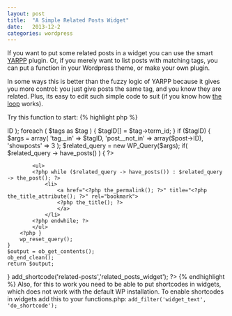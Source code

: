 ```yaml
---
layout: post
title:  "A Simple Related Posts Widget"
date:   2013-12-2
categories: wordpress
---
```


If you want to put some related posts in a widget you can use the smart <a href="http://wordpress.org/plugins/yet-another-related-posts-plugin/">YARPP</a> plugin. Or, if you merely want to list posts with matching tags, you can put a function in your Wordpress theme, or make your own plugin. 

In some ways this is better than the fuzzy logic of YARPP because it gives you more control: you just give posts the same tag, and you know they are related. Plus, its easy to edit such simple code to suit (if you know how <a href="http://codex.wordpress.org/The_Loop">the loop</a> works). 

Try this function to start:
{% highlight php %}
<?php
// This function will list three posts in the sidebar with like tags.
// Activated by the shortcode [related-posts]
function related_posts_widget() {
	ob_start();
	global $post;
	$tags = wp_get_post_tags( $post->ID );
	foreach ( $tags as $tag ) {
		$tagID[] = $tag->term_id;
	}
	if ($tagID) {
		$args = array(
			'tag__in' => $tagID,
			'post__not_in' => array($post->ID),
			'showposts' => 3
		);
		$related_query = new WP_Query($args);
		if( $related_query -> have_posts() ) { ?>
			<ul>
			<?php while ($related_query -> have_posts()) : $related_query -> the_post(); ?>
				<li>
					<a href="<?php the_permalink(); ?>" title="<?php the_title_attribute(); ?>" rel="bookmark">
					<?php the_title(); ?>
					</a>
				</li>
			<?php endwhile; ?>
			</ul>
		<?php }
		wp_reset_query();
	}
	$output = ob_get_contents();
	ob_end_clean();
	return $output;
}
add_shortcode('related-posts','related_posts_widget');
?>
{% endhighlight %}
Also, for this to work you need to be able to put shortcodes in widgets, which does not work with the default WP installation. To enable shortcodes in widgets add this to your functions.php:
`add_filter('widget_text', 'do_shortcode');`
